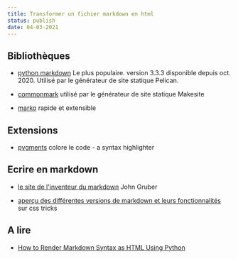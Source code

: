 ```yaml
---
title: Transformer un fichier markdown en html
status: publish
date: 04-03-2021
---
```

## Bibliothèques

- [python markdown](https://pypi.org/project/Markdown/) Le plus populaire. version 3.3.3 disponible depuis oct. 2020. Utilisé par le générateur de site statique Pelican.

- [commonmark](https://pypi.org/project/commonmark/) utilisé par le générateur de site statique Makesite

- [marko](https://pypi.org/project/marko/) rapide et extensible

## Extensions

- [pygments](https://pypi.org/project/Pygments/) colore le code - a syntax highlighter

## Ecrire en markdown

- [le site de l'inventeur du markdown](https://daringfireball.net/projects/markdown/syntax) John Gruber

- [aperçu des différentes versions de markdown et leurs fonctionnalités](https://css-tricks.com/choosing-right-markdown-parser/) sur css tricks

## A lire

- [How to Render Markdown Syntax as HTML Using Python](https://coderbook.com/@marcus/how-to-render-markdown-syntax-as-html-using-python/)
